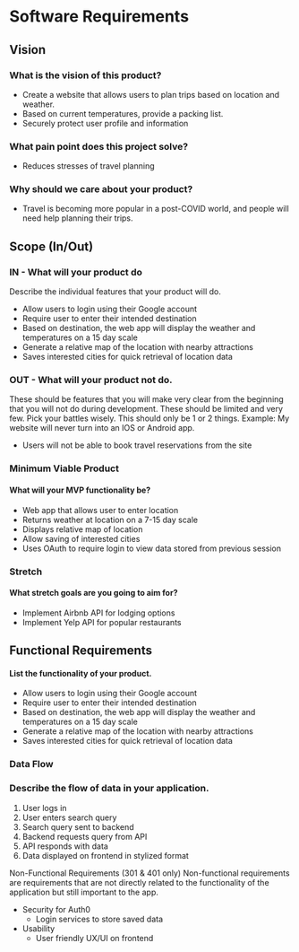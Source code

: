 # Software Requirements

## Vision
### What is the vision of this product?
- Create a website that allows users to plan trips based on location and weather.
- Based on current temperatures, provide a packing list.
- Securely protect user profile and information

### What pain point does this project solve?
- Reduces stresses of travel planning

### Why should we care about your product?
- Travel is becoming more popular in a post-COVID world, and people will need help planning their trips.

## Scope (In/Out)
### IN - What will your product do
Describe the individual features that your product will do.
- Allow users to login using their Google account
- Require user to enter their intended destination
- Based on destination, the web app will display the weather and temperatures on a 15 day scale
- Generate a relative map of the location with nearby attractions
- Saves interested cities for quick retrieval of location data

### OUT - What will your product not do.
These should be features that you will make very clear from the beginning that you will not do during development. These should be limited and very few. Pick your battles wisely. This should only be 1 or 2 things. Example: My website will never turn into an IOS or Android app.
- Users will not be able to book travel reservations from the site

### Minimum Viable Product
#### What will your MVP functionality be?
- Web app that allows user to enter location
- Returns weather at location on a 7-15 day scale
- Displays relative map of location
- Allow saving of interested cities
- Uses OAuth to require login to view data stored from previous session

### Stretch
#### What stretch goals are you going to aim for?
- Implement Airbnb API for lodging options
- Implement Yelp API for popular restaurants 

## Functional Requirements
#### List the functionality of your product. 
- Allow users to login using their Google account
- Require user to enter their intended destination
- Based on destination, the web app will display the weather and temperatures on a 15 day scale
- Generate a relative map of the location with nearby attractions
- Saves interested cities for quick retrieval of location data


### Data Flow
### Describe the flow of data in your application. 
1. User logs in 
2. User enters search query
3. Search query sent to backend
4. Backend requests query from API
5. API responds with data
6. Data displayed on frontend in stylized format

Non-Functional Requirements (301 & 401 only)
Non-functional requirements are requirements that are not directly related to the functionality of the application but still important to the app.

- Security for Auth0
  - Login services to store saved data
- Usability
  - User friendly UX/UI on frontend
